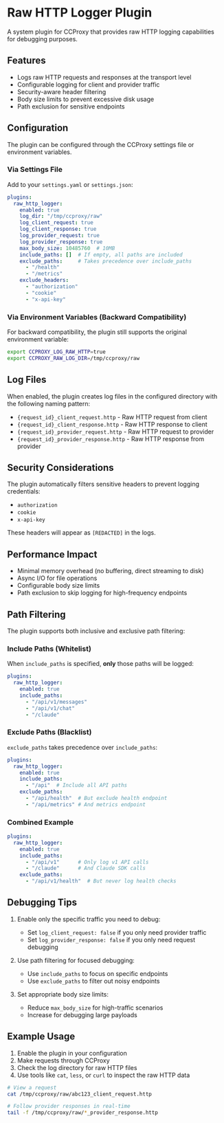 # Raw HTTP Logger Plugin

A system plugin for CCProxy that provides raw HTTP logging capabilities for debugging purposes.

## Features

- Logs raw HTTP requests and responses at the transport level
- Configurable logging for client and provider traffic
- Security-aware header filtering
- Body size limits to prevent excessive disk usage
- Path exclusion for sensitive endpoints

## Configuration

The plugin can be configured through the CCProxy settings file or environment variables.

### Via Settings File

Add to your `settings.yaml` or `settings.json`:

```yaml
plugins:
  raw_http_logger:
    enabled: true
    log_dir: "/tmp/ccproxy/raw"
    log_client_request: true
    log_client_response: true
    log_provider_request: true
    log_provider_response: true
    max_body_size: 10485760  # 10MB
    include_paths: []  # If empty, all paths are included
    exclude_paths:     # Takes precedence over include_paths
      - "/health"
      - "/metrics"
    exclude_headers:
      - "authorization"
      - "cookie"
      - "x-api-key"
```

### Via Environment Variables (Backward Compatibility)

For backward compatibility, the plugin still supports the original environment variable:

```bash
export CCPROXY_LOG_RAW_HTTP=true
export CCPROXY_RAW_LOG_DIR=/tmp/ccproxy/raw
```

## Log Files

When enabled, the plugin creates log files in the configured directory with the following naming pattern:

- `{request_id}_client_request.http` - Raw HTTP request from client
- `{request_id}_client_response.http` - Raw HTTP response to client
- `{request_id}_provider_request.http` - Raw HTTP request to provider
- `{request_id}_provider_response.http` - Raw HTTP response from provider

## Security Considerations

The plugin automatically filters sensitive headers to prevent logging credentials:
- `authorization`
- `cookie`
- `x-api-key`

These headers will appear as `[REDACTED]` in the logs.

## Performance Impact

- Minimal memory overhead (no buffering, direct streaming to disk)
- Async I/O for file operations
- Configurable body size limits
- Path exclusion to skip logging for high-frequency endpoints

## Path Filtering

The plugin supports both inclusive and exclusive path filtering:

### Include Paths (Whitelist)
When `include_paths` is specified, **only** those paths will be logged:

```yaml
plugins:
  raw_http_logger:
    enabled: true
    include_paths:
      - "/api/v1/messages"
      - "/api/v1/chat"
      - "/claude"
```

### Exclude Paths (Blacklist)
`exclude_paths` takes precedence over `include_paths`:

```yaml
plugins:
  raw_http_logger:
    enabled: true
    include_paths: 
      - "/api"  # Include all API paths
    exclude_paths:
      - "/api/health"  # But exclude health endpoint
      - "/api/metrics" # And metrics endpoint
```

### Combined Example
```yaml
plugins:
  raw_http_logger:
    enabled: true
    include_paths:
      - "/api/v1"      # Only log v1 API calls
      - "/claude"      # And Claude SDK calls
    exclude_paths:
      - "/api/v1/health"  # But never log health checks
```

## Debugging Tips

1. Enable only the specific traffic you need to debug:
   - Set `log_client_request: false` if you only need provider traffic
   - Set `log_provider_response: false` if you only need request debugging

2. Use path filtering for focused debugging:
   - Use `include_paths` to focus on specific endpoints
   - Use `exclude_paths` to filter out noisy endpoints

3. Set appropriate body size limits:
   - Reduce `max_body_size` for high-traffic scenarios
   - Increase for debugging large payloads

## Example Usage

1. Enable the plugin in your configuration
2. Make requests through CCProxy
3. Check the log directory for raw HTTP files
4. Use tools like `cat`, `less`, or `curl` to inspect the raw HTTP data

```bash
# View a request
cat /tmp/ccproxy/raw/abc123_client_request.http

# Follow provider responses in real-time
tail -f /tmp/ccproxy/raw/*_provider_response.http
```